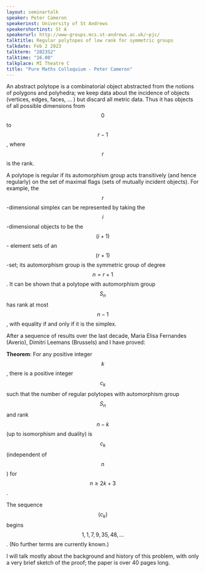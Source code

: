 ```yaml
---
layout: seminartalk
speaker: Peter Cameron
speakerinst: University of St Andrews
speakershortinst: St A
speakerurl: http://www-groups.mcs.st-andrews.ac.uk/~pjc/
talktitle: Regular polytopes of low rank for symmetric groups
talkdate: Feb 2 2023
talkterm: "2023S2"
talktime: "16.00"
talkplace: MI Theatre C
title: "Pure Maths Colloquium - Peter Cameron"
---
```


An abstract polytope is a combinatorial object abstracted from the notions of polygons and polyhedra; we keep data about the incidence of objects (vertices, edges, faces, ... ) but discard all metric data. Thus it has objects of all possible dimensions from $$0$$ to $$r − 1$$, where $$r$$ is the rank.

A polytope is regular if its automorphism group acts transitively (and hence regularly) on the set of maximal flags (sets of mutually incident objects). For example, the $$r$$-dimensional simplex can be represented by taking the $$i$$-dimensional objects to be the $$(i + 1)$$- element sets of an $$(r+1)$$-set; its automorphism group is the symmetric group of degree $$n = r + 1$$. It can be shown that a polytope with automorphism group $$S_n$$ has rank at most $$n − 1$$, with equality if and only if it is the simplex.

After a sequence of results over the last decade, Maria Elisa Fernandes (Averio), Dimitri Leemans (Brussels) and I have proved:

__Theorem__: For any positive integer $$k$$, there is a positive integer $$c_k$$ such that the number of regular polytopes with automorphism group $$S_n$$ and rank $$n − k$$ (up to isomorphism and duality) is $$c_k$$ (independent of $$n$$) for $$n\ge 2k+3$$.

The sequence $$(c_k)$$ begins $$1, 1, 7, 9, 35, 48, \ldots$$. (No further terms are currently known.)

I will talk mostly about the background and history of this problem, with only a very brief sketch of the proof; the paper is over 40 pages long.
